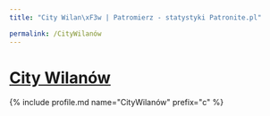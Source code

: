 ```yaml
---
title: "City Wilan\xF3w | Patromierz - statystyki Patronite.pl"

permalink: /CityWilanów
---
```


# [City Wilanów](https://patronite.pl/CityWilanów)

{% include profile.md name="CityWilanów" prefix="c" %}
